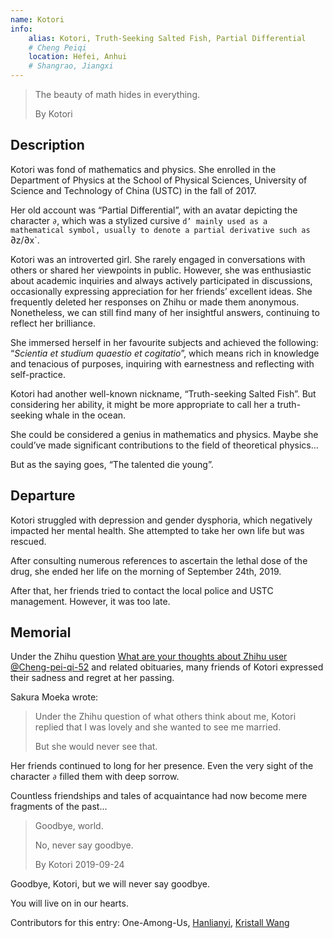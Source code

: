 ```yaml
---
name: Kotori
info:
    alias: Kotori, Truth-Seeking Salted Fish, Partial Differential 
    # Cheng Peiqi
    location: Hefei, Anhui
    # Shangrao, Jiangxi
---
```


> The beauty of math hides in everything.
>
> By Kotori

## Description

Kotori was fond of mathematics and physics.
She enrolled in the Department of Physics at the School of Physical Sciences, University of Science and Technology of China (USTC) in the fall of 2017.

Her old account was “Partial Differential”, with an avatar depicting the character `∂`,
which was a stylized cursive `d’ mainly used as a mathematical symbol, usually to denote a partial derivative such as `∂z/∂x`.

Kotori was an introverted girl. She rarely engaged in conversations with others or shared her viewpoints in public.
However, she was enthusiastic about academic inquiries and always actively participated in discussions, occasionally expressing appreciation for her friends’ excellent ideas.
She frequently deleted her responses on Zhihu or made them anonymous.
Nonetheless, we can still find many of her insightful answers, continuing to reflect her brilliance.

She immersed herself in her favourite subjects and achieved the following:
“*Scientia et studium quaestio et cogitatio*”, which means rich in knowledge and tenacious of purposes, inquiring with earnestness and reflecting with self-practice.

Kotori had another well-known nickname, “Truth-seeking Salted Fish”.
But considering her ability, it might be more appropriate to call her a truth-seeking whale in the ocean.

She could be considered a genius in mathematics and physics.
Maybe she could’ve made significant contributions to the field of theoretical physics...

But as the saying goes, “The talented die young”.

## Departure

Kotori struggled with depression and gender dysphoria, which negatively impacted her mental health.
She attempted to take her own life but was rescued.

After consulting numerous references to ascertain the lethal dose of the drug,
she ended her life on the morning of September 24th, 2019.

After that, her friends tried to contact the local police and USTC management.
However, it was too late.

## Memorial

Under the Zhihu question [What are your thoughts about Zhihu user @Cheng-pei-qi-52](https://www.zhihu.com/question/347747351) and related obituaries, many friends of Kotori expressed their sadness and regret at her passing.

Sakura Moeka wrote:

> Under the Zhihu question of what others think about me, Kotori replied that I was lovely and she wanted to see me married.
>
> But she would never see that.

Her friends continued to long for her presence.
Even the very sight of the character `∂` filled them with deep sorrow.

Countless friendships and tales of acquaintance had now become mere fragments of the past...

> Goodbye, world.
>
> No, never say goodbye.
>
> By Kotori 2019-09-24

Goodbye, Kotori, but we will never say goodbye.

You will live on in our hearts.

<!-- May her memory be eternal -->

Contributors for this entry: One-Among-Us, [Hanlianyi](http://twitter.com/HANLIANYI520), [Kristall Wang](https://github.com/KristallWang)
